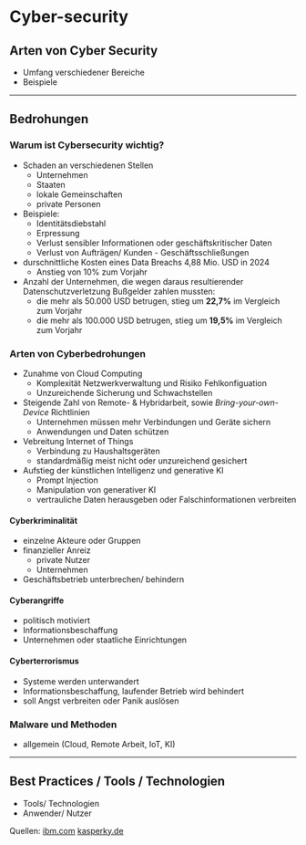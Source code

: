 # Cyber-security

## Arten von Cyber Security
- Umfang verschiedener Bereiche
- Beispiele

--- 
## Bedrohungen

### Warum ist Cybersecurity wichtig?
- Schaden an verschiedenen Stellen
    - Unternehmen
    - Staaten
    - lokale Gemeinschaften
    - private Personen
- Beispiele:
    - Identitätsdiebstahl
    - Erpressung
    - Verlust sensibler Informationen oder geschäftskritischer Daten
    - Verlust von Aufträgen/ Kunden - Geschäftsschließungen
- durschnittliche Kosten eines Data Breachs 4,88 Mio. USD in 2024
    - Anstieg von 10% zum Vorjahr
- Anzahl der Unternehmen, die wegen daraus resultierender Datenschutzverletzung Bußgelder zahlen mussten:
    - die mehr als 50.000 USD betrugen, stieg um **22,7%** im Vergleich zum Vorjahr
    - die mehr als 100.000 USD betrugen, stieg um **19,5%** im Vergleich zum Vorjahr           

### Arten von Cyberbedrohungen
- Zunahme von Cloud Computing
    - Komplexität Netzwerkverwaltung und Risiko Fehlkonfiguation
    - Unzureichende Sicherung und Schwachstellen
- Steigende Zahl von Remote- & Hybridarbeit, sowie _Bring-your-own-Device_ Richtlinien
    - Unternehmen müssen mehr Verbindungen und Geräte sichern
    - Anwendungen und Daten schützen
- Vebreitung Internet of Things
    - Verbindung zu Haushaltsgeräten
    - standardmäßig meist nicht oder unzureichend gesichert
- Aufstieg der künstlichen Intelligenz und generative KI
    - Prompt Injection
    - Manipulation von generativer KI
    - vertrauliche Daten herausgeben oder Falschinformationen verbreiten

#### Cyberkriminalität
- einzelne Akteure oder Gruppen
- finanzieller Anreiz
    - private Nutzer
    - Unternehmen
- Geschäftsbetrieb unterbrechen/ behindern

#### Cyberangriffe
- politisch motiviert
- Informationsbeschaffung
- Unternehmen oder staatliche Einrichtungen

#### Cyberterrorismus
- Systeme werden unterwandert
- Informationsbeschaffung, laufender Betrieb wird behindert
- soll Angst verbreiten oder Panik auslösen

### Malware und Methoden










- allgemein (Cloud, Remote Arbeit, IoT, KI)

---
## Best Practices / Tools / Technologien
- Tools/ Technologien
- Anwender/ Nutzer



Quellen:
[ibm.com](https://www.ibm.com/de-de/topics/cybersecurity)
[kasperky.de](https://www.kaspersky.de/resource-center/definitions/what-is-cyber-security)